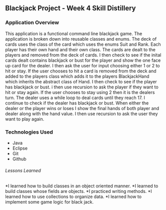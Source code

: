 ## Blackjack Project - Week 4 Skill Distillery

### Application Overview
This application is a functional command line blackjack game. The application is broken down into reusable classes and enums. The deck of cards uses the class of the card which uses the enums Suit and Rank. Each player has their own hand and their own class. The cards are dealt to the players and removed from the deck of cards. I then check to see if the inital cards dealt contains blackjack or bust for the player and show the one face up card for the dealer. I then ask the user for input choosing either 1 or 2 to hit or stay. If the user chooses to hit a card is removed from the deck and added to the players class which adds it to the players BlackjackHand which inherits the abstract class of Hand. I then check to see if the player has blackjack or bust. i then use recursion to ask the player if they want to hit or stay again. If the user chooses to stay using 2 then it is the dealers turn. The dealer uses a while loop to deal cards until they reach 17. I continue to check if the dealer has blackjack or bust. When either the dealer or the player wins or loses I show the final hands of both player and dealer along with the hand value. I then use recursion to ask the user they want to play again.

### Technologies Used

* Java
* Eclipse
* Git
* Github

###### Lessons Learned

*I learned how to build classes in an object oriented manner.
*I learned to build classes whose fields are objects.
*I practiced writing methods.
*I learned how to use collections to organize data.
*I learned how to implement some game logic for black jack.